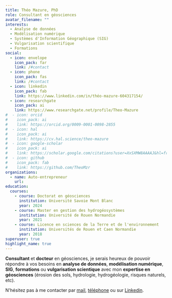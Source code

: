 ```yaml
---
title: Théo Mazure, PhD
role: Consultant en géosciences
avatar_filename: ""
interests:
  - Analyse de données
  - Modélisation numérique
  - Systèmes d'Information Géographique (SIG)
  - Vulgarisation scientifique
  - Formations
social:
  - icon: envelope
    icon_pack: far
    link: /#contact
  - icon: phone
    icon_pack: fas
    link: /#contact
  - icon: linkedin
    icon_pack: fab
    link: https://www.linkedin.com/in/théo-mazure-604317154/
  - icon: researchgate
    icon_pack: ai
    link: https://www.researchgate.net/profile/Theo-Mazure
#  - icon: orcid
#    icon_pack: ai
#    link: https://orcid.org/0009-0001-0098-2855
#  - icon: hal
#    icon_pack: ai
#    link: https://cv.hal.science/theo-mazure
#  - icon: google-scholar
#    icon_pack: ai
#    link: https://scholar.google.com/citations?user=XxSXMW8AAAAJ&hl=fr
#  - icon: github
#    icon_pack: fab
#    link: https://github.com/TheoMzr
organizations:
  - name: Auto-entrepreneur
    url:
education:
  courses:
    - course: Doctorat en géosciences
      institution: Université Savoie Mont Blanc
      year: 2024
    - course: Master en gestion des hydrogéosystèmes
      institution: Université de Rouen Normandie
      year: 2021
    - course: Licence en sciences de la Terre et de l'environnement
      institution: Universités de Rouen et Caen Normandie
      year: 2018
superuser: true
highlight_name: true
---
```

**Consultant** et **docteur** en géosciences, je serais heureux de pouvoir répondre à vos besoins en **analyse de données**, **modélisation numérique**, **SIG**, **formations** ou **vulgarisation scientique** avec mon **expertise en géosciences** (érosion des sols, hydrologie, hydrogéologie, risques naturels, etc).

N'hésitez pas à me contacter par [mail](/#contact), [téléphone](/#contact) ou sur [Linkedin](https://www.linkedin.com/in/th%C3%A9o-mzr-604317154/).
